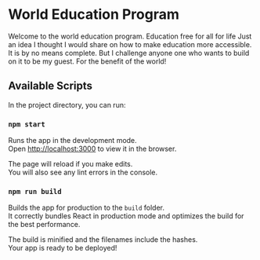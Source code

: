 # World Education Program

Welcome to the world education program. Education free for all for life
Just an idea I thought I would share on how to make education more accessible. It is by no means complete. But I challenge anyone one who wants to build on it to be my guest. For the benefit of the world!

## Available Scripts

In the project directory, you can run:

### `npm start`

Runs the app in the development mode.\
Open [http://localhost:3000](http://localhost:3000) to view it in the browser.

The page will reload if you make edits.\
You will also see any lint errors in the console.

### `npm run build`

Builds the app for production to the `build` folder.\
It correctly bundles React in production mode and optimizes the build for the best performance.

The build is minified and the filenames include the hashes.\
Your app is ready to be deployed!
